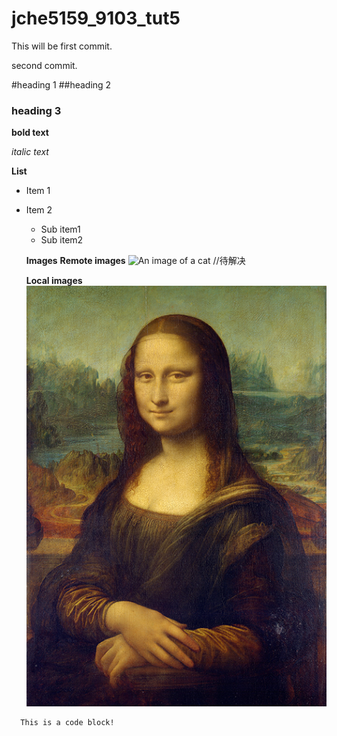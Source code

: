 # jche5159_9103_tut5

This will be first commit.

second commit.

#heading 1
##heading 2
### heading 3

**bold text**

*italic text*

**List**

- Item 1
- Item 2
  - Sub item1
  - Sub item2

  **Images**
  **Remote images**
  ![An image of a cat](http://placekitten.com/200/300) //待解决

  **Local images**
  ![The Mona Lisa](readmeImages/Mona_Lisa_by_Leonardo_da_Vinci_500_x_700.jpg)
  
```
  This is a code block!
```